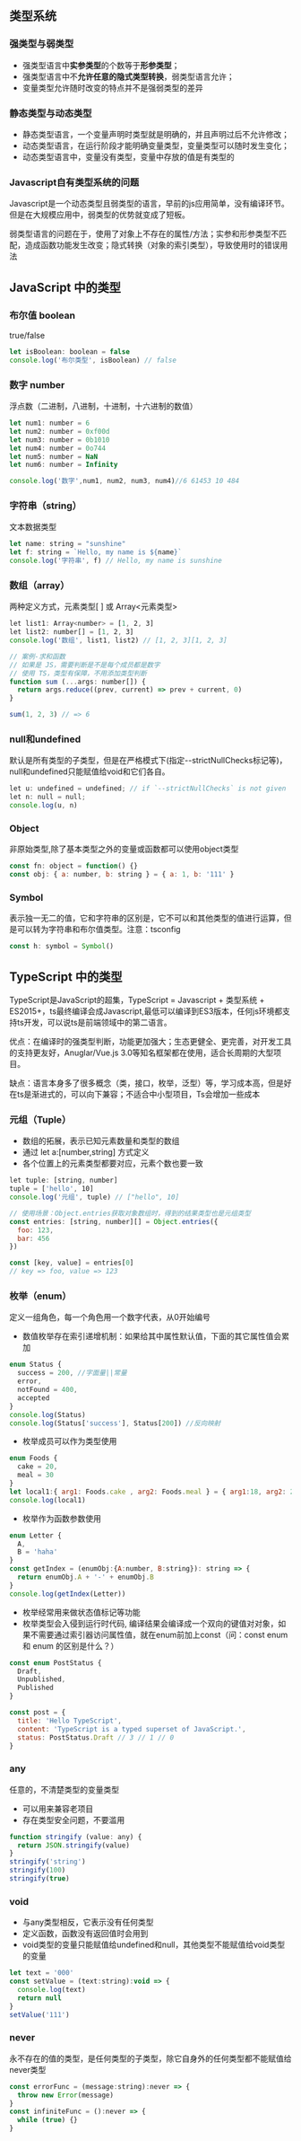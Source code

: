 ## 类型系统

### 强类型与弱类型

- 强类型语言中**实参类型**的个数等于**形参类型**；
- 强类型语言中不**允许任意的隐式类型转换**，弱类型语言允许；
- 变量类型允许随时改变的特点并不是强弱类型的差异

### 静态类型与动态类型

- 静态类型语言，一个变量声明时类型就是明确的，并且声明过后不允许修改；
- 动态类型语言，在运行阶段才能明确变量类型，变量类型可以随时发生变化；
- 动态类型语言中，变量没有类型，变量中存放的值是有类型的

### Javascript自有类型系统的问题

Javascript是一个动态类型且弱类型的语言，早前的js应用简单，没有编译环节。但是在大规模应用中，弱类型的优势就变成了短板。

弱类型语言的问题在于，使用了对象上不存在的属性/方法；实参和形参类型不匹配，造成函数功能发生改变；隐式转换（对象的索引类型），导致使用时的错误用法

## JavaScript 中的类型

### 布尔值 boolean

 true/false

```javascript
let isBoolean: boolean = false
console.log('布尔类型', isBoolean) // false
```

### 数字 number

浮点数（二进制，八进制，十进制，十六进制的数值）

```javascript
let num1: number = 6
let num2: number = 0xf00d
let num3: number = 0b1010
let num4: number = 0o744
let num5: number = NaN
let num6: number = Infinity

console.log('数字',num1, num2, num3, num4)//6 61453 10 484
```

### 字符串（string）

文本数据类型

```javascript
let name: string = "sunshine"
let f: string = `Hello, my name is ${name}`
console.log('字符串', f) // Hello, my name is sunshine
```

### 数组（array）

两种定义方式，元素类型[ ] 或 Array<元素类型>

```javascript
let list1: Array<number> = [1, 2, 3]
let list2: number[] = [1, 2, 3]
console.log('数组', list1, list2) // [1, 2, 3][1, 2, 3]

// 案例-求和函数
// 如果是 JS，需要判断是不是每个成员都是数字
// 使用 TS，类型有保障，不用添加类型判断
function sum (...args: number[]) {
  return args.reduce((prev, current) => prev + current, 0)
}

sum(1, 2, 3) // => 6
```

### null和undefined

默认是所有类型的子类型，但是在严格模式下(指定--strictNullChecks标记等)，null和undefined只能赋值给void和它们各自。

```javascript
let u: undefined = undefined; // if `--strictNullChecks` is not given
let n: null = null;
console.log(u, n)
```

### Object

非原始类型,除了基本类型之外的变量或函数都可以使用object类型

```javascript
const fn: object = function() {}
const obj: { a: number, b: string } = { a: 1, b: '111' }
```

### Symbol

表示独一无二的值，它和字符串的区别是，它不可以和其他类型的值进行运算，但是可以转为字符串和布尔值类型。注意：tsconfig 

```javascript
const h: symbol = Symbol()
```

## TypeScript 中的类型


TypeScript是JavaScript的超集，TypeScript = Javascript + 类型系统 + ES2015+，ts最终编译会成Javascript,最低可以编译到ES3版本，任何js环境都支持ts开发，可以说ts是前端领域中的第二语言。

优点：在编译时的强类型判断，功能更加强大；生态更健全、更完善，对开发工具的支持更友好，Anuglar/Vue.js 3.0等知名框架都在使用，适合长周期的大型项目。

缺点：语言本身多了很多概念（类，接口，枚举，泛型）等，学习成本高，但是好在ts是渐进式的，可以向下兼容；不适合中小型项目，Ts会增加一些成本

### 元组（Tuple）

- 数组的拓展，表示已知元素数量和类型的数组
- 通过 let a:[number,string] 方式定义
- 各个位置上的元素类型都要对应，元素个数也要一致

```javascript
let tuple: [string, number]
tuple = ['hello', 10]
console.log('元组', tuple) // ["hello", 10]

// 使用场景：Object.entries获取对象数组时，得到的结果类型也是元组类型
const entries: [string, number][] = Object.entries({
  foo: 123,
  bar: 456
})

const [key, value] = entries[0]
// key => foo, value => 123
```

### 枚举（enum）

定义一组角色，每一个角色用一个数字代表，从0开始编号

- 数值枚举存在索引递增机制：如果给其中属性默认值，下面的其它属性值会累加

```javascript
enum Status {
  success = 200, //字面量||常量
  error,
  notFound = 400,
  accepted
}
console.log(Status)
console.log(Status['success'], Status[200]) //反向映射

```

- 枚举成员可以作为类型使用

```javascript
enum Foods {
  cake = 20,
  meal = 30
}
let local1:{ arg1: Foods.cake , arg2: Foods.meal } = { arg1:18, arg2: 20 }
console.log(local1)
```

- 枚举作为函数参数使用

```javascript
enum Letter {
  A,
  B = 'haha'
}
const getIndex = (enumObj:{A:number, B:string}): string => {
  return enumObj.A + '-' + enumObj.B
}
console.log(getIndex(Letter))
```

- 枚举经常用来做状态值标记等功能
- 枚举类型会入侵到运行时代码, 编译结果会编译成一个双向的键值对对象，如果不需要通过索引器访问属性值，就在enum前加上const（问：const enum 和 enum 的区别是什么？）

```javascript
const enum PostStatus {
  Draft,
  Unpublished,
  Published
}

const post = {
  title: 'Hello TypeScript',
  content: 'TypeScript is a typed superset of JavaScript.',
  status: PostStatus.Draft // 3 // 1 // 0
}
```

### any

任意的，不清楚类型的变量类型

- 可以用来兼容老项目
- 存在类型安全问题，不要滥用

```javascript
function stringify (value: any) {
  return JSON.stringify(value)
}
stringify('string')
stringify(100)
stringify(true)
```

### void

-   与any类型相反，它表示没有任何类型
-   定义函数，函数没有返回值时会用到
-   void类型的变量只能赋值给undefined和null，其他类型不能赋值给void类型的变量

```javascript
let text = '000'
const setValue = (text:string):void => {
  console.log(text)
  return null
}
setValue('111')
```

### never

永不存在的值的类型，是任何类型的子类型，除它自身外的任何类型都不能赋值给never类型

```javascript
const errorFunc = (message:string):never => {
  throw new Error(message)
}
const infiniteFunc = ():never => {
  while (true) {}
}
```

